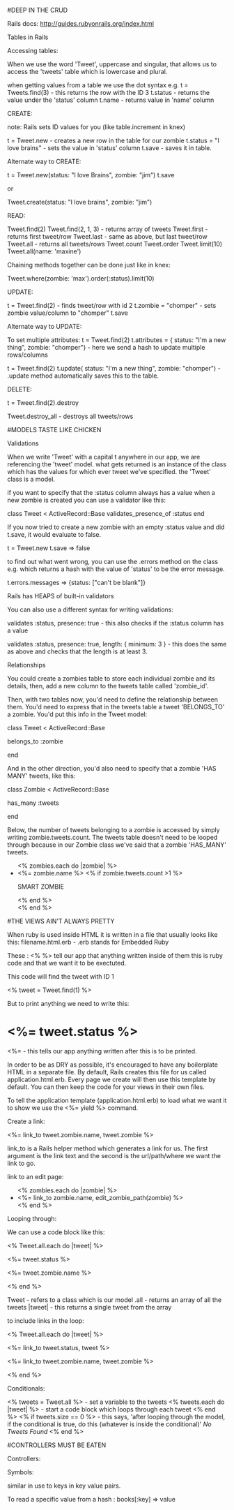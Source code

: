 #DEEP IN THE CRUD

Rails docs: http://guides.rubyonrails.org/index.html

Tables in Rails

Accessing tables:

When we use the word 'Tweet', uppercase and singular, that allows us to access the 'tweets' table which is lowercase and plural.

when getting values from a table we use the dot syntax e.g.
t = Tweets.find(3) - this returns the row with the ID 3
t.status - returns the value under the 'status' column
t.name - returns value in 'name' column

CREATE:

note: Rails sets ID values for you (like table.increment in knex)

t = Tweet.new - creates a new row in the table for our zombie
t.status = "I love brains" - sets the value in 'status' column
t.save - saves it in table.

Alternate way to CREATE:

t = Tweet.new(status: "I love Brains", zombie: "jim")
t.save

or

Tweet.create(status: "I love brains", zombie: "jim")

READ:

Tweet.find(2)
Tweet.find(2, 1, 3) - returns array of tweets
Tweet.first - returns first tweet/row
Tweet.last - same as above, but last tweet/row
Tweet.all - returns all tweets/rows
Tweet.count
Tweet.order
Tweet.limit(10)
Tweet.all(name: 'maxine')

Chaining methods together can be done just like in knex:

Tweet.where(zombie: 'max').order(:status).limit(10)



UPDATE:

t = Tweet.find(2) - finds tweet/row with id 2
t.zombie = "chomper" - sets zombie value/column to "chomper"
t.save

Alternate way to UPDATE:

To set multiple attributes:
t = Tweet.find(2)
t.attributes = { status: "I'm a new thing", zombie: "chomper"} - here we send a hash to update multiple rows/columns

t = Tweet.find(2)
t.update(
  status: "I'm a new thing", zombie: "chomper") - .update method automatically saves this to the table.


DELETE:

t = Tweet.find(2).destroy

Tweet.destroy_all - destroys all tweets/rows


#MODELS TASTE LIKE CHICKEN

Validations

When we write 'Tweet' with a capital t anywhere in our app, we are referencing the 'tweet' model. what gets returned is an instance of the class which has the values for which ever tweet we've specified. the 'Tweet' class is a model.

if you want to specify that the :status column always has a value when a new zombie is created you can use a validator like this:

class Tweet < ActiveRecord::Base
  validates_presence_of :status
end

If you now tried to create a new zombie with an empty :status value and did t.save, it would evaluate to false.

t = Tweet.new
t.save => false

to find out what went wrong, you can use the .errors method on the class e.g. which returns a hash with the value of 'status' to be the error message.

t.errors.messages => {status: ["can't be blank"]}

Rails has HEAPS of built-in validators

You can also use a different syntax for writing validations:

validates :status, presence: true - this also checks if the :status column has a value

validates :status, presence: true, length: { minimum: 3 } - this does the same as above and checks that the length is at least 3.

Relationships

You could create a zombies table to store each individual zombie and its details, then, add a new column to the tweets table called 'zombie_id'.

Then, with two tables now, you'd need to define the relationship between them. You'd need to express that in the tweets table a tweet 'BELONGS_TO' a zombie. You'd put this info in the Tweet model:

class Tweet < ActiveRecord::Base

  belongs_to :zombie

end

And in the other direction, you'd also need to specify that a zombie 'HAS MANY' tweets, like this:

class Zombie < ActiveRecord::Base

  has_many :tweets

end

Below, the number of tweets belonging to a zombie is accessed by simply writing zombie.tweets.count. The tweets table doesn't need to be looped through because in our Zombie class we've said that a zombie 'HAS_MANY' tweets.

<ul>
  <% zombies.each do |zombie| %>
    <li>
      <%= zombie.name %>
      <% if zombie.tweets.count >1 %>
      <p>SMART ZOMBIE</p>
      <% end %>
    </li>
  <% end %>
</ul>


#THE VIEWS AIN'T ALWAYS PRETTY

When ruby is used inside HTML it is written in a file that usually looks like this: filename.html.erb - .erb stands for Embedded Ruby

These : <% %> tell our app that anything written inside of them this is ruby code and that we want it to be exectuted.

This code will find the tweet with ID 1

<% tweet = Tweet.find(1) %>

But to print anything we need to write this:

<h1><%= tweet.status %></h1>

<%= - this tells our app anything written after this is to be printed.

In order to be as DRY as possible, it's encouraged to have any boilerplate HTML in a separate file. By default, Rails creates this file for us called application.html.erb. Every page we create will then use this template by default. You can then keep the code for your views in their own files.

To tell the application template (application.html.erb) to load what we want it to show we use the <%= yield %> command.

Create a link:

<%= link_to tweet.zombie.name, tweet.zombie %>

link_to is a Rails helper method which generates a link for us. The first argument is the link text and the second is the url/path/where we want the link to go.

link to an edit page:

<ul>
  <% zombies.each do |zombie| %>
    <li>
      <%= link_to zombie.name, edit_zombie_path(zombie) %>
    </li>
  <% end %>
</ul>

Looping through:

We can use a code block like this:

<% Tweet.all.each do |tweet| %>
<p><%= tweet.status %></p>
<p><%= tweet.zombie.name %></p>
<% end %>

Tweet - refers to a class which is our model
.all - returns an array of all the tweets
|tweet| - this returns a single tweet from the array

to include links in the loop:

<% Tweet.all.each do |tweet| %>
<p><%= link_to tweet.status, tweet %>
</p>
<p><%= link_to tweet.zombie.name, tweet.zombie %></p>
<% end %>

Conditionals:

<% tweets = Tweet.all %> - set a variable to the tweets
<% tweets.each do |tweet| %> - start a code block which loops through each tweet
<% end %>
<% if tweets.size == 0 %> - this says, 'after looping through the model, if the conditional is true, do this (whatever is inside the conditional)'
<em>No Tweets Found</em>
<% end %>

#CONTROLLERS MUST BE EATEN

Controllers: 


Symbols:

similar in use to keys in key value pairs.

To read a specific value from a hash :
books[:key] => value
